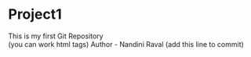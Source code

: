 # Project1
This is my first Git Repository
<br> (you can work html tags)
Author -   Nandini Raval (add this line to commit)

